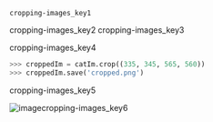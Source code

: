 ```ngMeta
cropping-images_key1
```

cropping-images_key2
cropping-images_key3


cropping-images_key4


```python
>>> croppedIm = catIm.crop((335, 345, 565, 560))
>>> croppedIm.save('cropped.png')
```
cropping-images_key5


![image](assets/000043.jpg)cropping-images_key6
